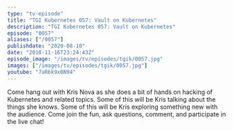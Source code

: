 ```yaml
---
type: "tv-episode"
title: "TGI Kubernetes 057: Vault on Kubernetes"
description: "TGI Kubernetes 057: Vault on Kubernetes"
episode: "0057"
aliases: ["/0057"]
publishdate: "2020-08-10"
date: "2018-11-16T23:24:43Z"
episode_image: "/images/tv/episodes/tgik/0057.jpg"
images: ["/images/tv/episodes/tgik/0057.jpg"]
youtube: "7aR6k9xBN94"
---
```


Come hang out with Kris Nova as she does a bit of hands on hacking of Kubernetes and related topics. Some of this will be Kris talking about the things she knows. Some of this will be Kris exploring something new with the audience. Come join the fun, ask questions, comment, and participate in the live chat!

